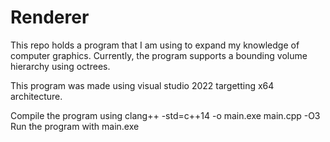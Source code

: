 # Renderer
This repo holds a program that I am using to expand my knowledge of computer graphics. Currently, the program supports a bounding volume hierarchy using octrees. 

This program was made using visual studio 2022 targetting x64 architecture. 

Compile the program using clang++ -std=c++14 -o main.exe main.cpp -O3
Run the program with main.exe
